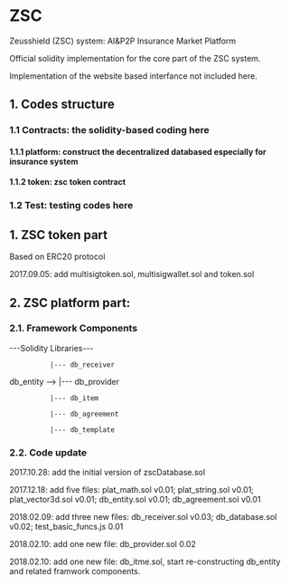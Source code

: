 # ZSC
Zeusshield (ZSC) system: AI&P2P Insurance Market Platform

Official solidity implementation for the core part of the ZSC system.

Implementation of the website based interfance not included here.

## 1. Codes structure

### 1.1 Contracts: the solidity-based coding here

#### 1.1.1 platform: construct the decentralized databased especially for insurance system

#### 1.1.2 token: zsc token contract

### 1.2 Test: testing codes here

## 1. ZSC token part
Based on ERC20 protocol

2017.09.05: add multisigtoken.sol, multisigwallet.sol and token.sol

## 2. ZSC platform part:
### 2.1. Framework Components

---Solidity Libraries---

              |--- db_receiver

db_entity --> |--- db_provider

              |--- db_item

              |--- db_agreement

              |--- db_template


### 2.2. Code update

2017.10.28: add the initial version of zscDatabase.sol

2017.12.18: add five files: plat_math.sol v0.01; plat_string.sol v0.01; plat_vector3d.sol v0.01; db_entity.sol v0.01; db_agreement.sol v0.01

2018.02.09: add three new files: db_receiver.sol v0.03; db_database.sol v0.02; test_basic_funcs.js 0.01

2018.02.10: add one new file: db_provider.sol 0.02

2018.02.10: add one new file: db_itme.sol, start re-constructing db_entity and related framwork components.
